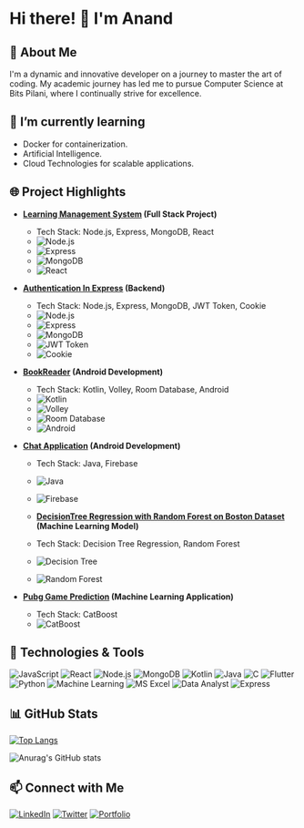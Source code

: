 # Hi there! 👋 I'm Anand



## 🚀 About Me
I'm a dynamic and innovative developer on a journey to master the art of coding. My academic journey has led me to pursue Computer Science at Bits Pilani, where I continually strive for excellence.

## 🌱 I’m currently learning

- Docker for containerization.
- Artificial Intelligence.
 - Cloud Technologies for scalable applications.

## 🌐 Project Highlights
- **[Learning Management System](https://github.com/anand-bits/Learning-Management-System) (Full Stack Project)**
  - Tech Stack: Node.js, Express, MongoDB, React
  - ![Node.js](https://img.shields.io/badge/Node.js-339933?style=flat&logo=node.js&logoColor=white)
  - ![Express](https://img.shields.io/badge/Express-000000?style=flat&logo=express&logoColor=white)
  - ![MongoDB](https://img.shields.io/badge/MongoDB-47A248?style=flat&logo=mongodb&logoColor=white)
  - ![React](https://img.shields.io/badge/React-61DAFB?style=flat&logo=react&logoColor=black)

- **[Authentication In Express](https://github.com/anand-bits/Authentication-In-Express) (Backend)**
  - Tech Stack: Node.js, Express, MongoDB, JWT Token, Cookie
  - ![Node.js](https://img.shields.io/badge/Node.js-339933?style=flat&logo=node.js&logoColor=white)
  - ![Express](https://img.shields.io/badge/Express-000000?style=flat&logo=express&logoColor=white)
  - ![MongoDB](https://img.shields.io/badge/MongoDB-47A248?style=flat&logo=mongodb&logoColor=white)
  - ![JWT Token](https://img.shields.io/badge/JWT%20Token-000000?style=flat&logo=json-web-tokens)
  - ![Cookie](https://img.shields.io/badge/Cookie-000000?style=flat&logo=cookie&logoColor=white)

- **[BookReader](https://github.com/anand-bits/BookReader) (Android Development)**
  - Tech Stack: Kotlin, Volley, Room Database, Android
  - ![Kotlin](https://img.shields.io/badge/Kotlin-0095D5?style=flat&logo=kotlin&logoColor=white)
  - ![Volley](https://img.shields.io/badge/Volley-4285F4?style=flat&logo=volley&logoColor=white)
  - ![Room Database](https://img.shields.io/badge/Room%20Database-4CAF50?style=flat&logo=sqlite&logoColor=white)
  - ![Android](https://img.shields.io/badge/Android-3DDC84?style=flat&logo=android&logoColor=white)

- **[Chat Application](https://github.com/anand-bits/ChatApplication) (Android Development)**
  - Tech Stack: Java, Firebase
  - ![Java](https://img.shields.io/badge/Java-007396?style=flat&logo=java&logoColor=white)
  - ![Firebase](https://img.shields.io/badge/Firebase-FFCA28?style=flat&logo=firebase&logoColor=black)
    
  - **[DecisionTree Regression with Random Forest on Boston Dataset](https://github.com/anand-bits/DecisionTree-Regression-with-Random-Forest-on-Boston-Dataset) (Machine Learning Model)**
  - Tech Stack: Decision Tree Regression, Random Forest
  - ![Decision Tree](https://img.shields.io/badge/Decision%20Tree%20Regression-5C832F?style=flat&logo=python&logoColor=white)
  - ![Random Forest](https://img.shields.io/badge/Random%20Forest-4E8C52?style=flat&logo=python&logoColor=white)


- **[Pubg Game Prediction](https://github.com/anand-bits/Pubg_Game-Prediction-) (Machine Learning Application)**
  - Tech Stack: CatBoost
  - ![CatBoost](https://img.shields.io/badge/CatBoost-FFA000?style=flat&logo=catboost&logoColor=white)



## 🔧 Technologies & Tools
![JavaScript](https://img.shields.io/badge/JavaScript-F7DF1E?style=flat&logo=javascript&logoColor=black)
![React](https://img.shields.io/badge/React-61DAFB?style=flat&logo=react&logoColor=black)
![Node.js](https://img.shields.io/badge/Node.js-339933?style=flat&logo=node.js&logoColor=white)
![MongoDB](https://img.shields.io/badge/MongoDB-47A248?style=flat&logo=mongodb&logoColor=white)
![Kotlin](https://img.shields.io/badge/Kotlin-0095D5?style=flat&logo=kotlin&logoColor=white)
![Java](https://img.shields.io/badge/Java-007396?style=flat&logo=java&logoColor=white)
![C](https://img.shields.io/badge/C-A8B9CC?style=flat&logo=c&logoColor=white)
![Flutter](https://img.shields.io/badge/Flutter-02569B?style=flat&logo=flutter&logoColor=white)
![Python](https://img.shields.io/badge/Python-3776AB?style=flat&logo=python&logoColor=white)
![Machine Learning](https://img.shields.io/badge/Machine%20Learning-48B0F7?style=flat&logo=pytorch&logoColor=white)
![MS Excel](https://img.shields.io/badge/MS%20Excel-217346?style=flat&logo=microsoft-excel&logoColor=white)
![Data Analyst](https://img.shields.io/badge/Data%20Analyst-0F7DC2?style=flat&logo=data&logoColor=white)
![Express](https://img.shields.io/badge/Express-000000?style=flat&logo=express&logoColor=white)






## 📊 GitHub Stats
[![Top Langs](https://github-readme-stats.vercel.app/api/top-langs/?username=anand-bits&hide=html&layout=compact)](https://github.com/anuraghazra/github-readme-stats)

![Anurag's GitHub stats](https://github-readme-stats.vercel.app/api?username=anand-bits&show_icons=true&theme=radical)
## 📫 Connect with Me
[![LinkedIn](https://img.shields.io/badge/LinkedIn-0077B5?style=flat&logo=linkedin&logoColor=white)](https://www.linkedin.com/in/your-linkedin-profile)
[![Twitter](https://img.shields.io/badge/Twitter-1DA1F2?style=flat&logo=twitter&logoColor=white)](https://twitter.com/your-twitter-handle)
[![Portfolio](https://img.shields.io/badge/Portfolio-000000?style=flat&logo=react&logoColor=white)](https://your-portfolio-link.com)

<!-- Feel free to add more sections or customize as per your preference -->

<!--
**anand-bits/anand-bits** is a ✨ _special_ ✨ repository because its `README.md` (this file) appears on your GitHub profile.

Here are some ideas to get you started:

- 🔭 I’m currently working on ...
- 🌱 I’m currently learning ...
- 👯 I’m looking to collaborate on ...
- 🤔 I’m looking for help with ...
- 💬 Ask me about ...
- 📫 How to reach me: ...
- 😄 Pronouns: ...
- ⚡ Fun fact: ...

-->

